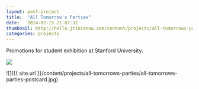 ```yaml
---
layout: post-project
title:  "All Tomorrow's Parties"
date:   2014-02-15 21:07:32
thumbnail: http://hello.jtinianow.com/content/projects/all-tomorrows-parties/all-tomorrows-parties-thumb.jpg
categories: projects
---
```


Promotions for student exhibition at Stanford University.

<div class="image-wrapper">
<img src="{{ site.url }}/content/projects/all-tomorrows-parties/all-tomorrows-parties-poster.jpg" />
</div>

![]({{ site.url }}/content/projects/all-tomorrows-parties/all-tomorrows-parties-postcard.jpg)
